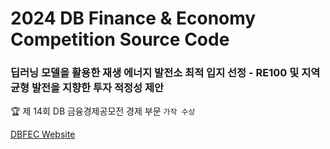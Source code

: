 # 2024 DB Finance & Economy Competition Source Code

### 딥러닝 모델을 활용한 재생 에너지 발전소 최적 입지 선정 - RE100 및 지역 균형 발전을 지향한 투자 적정성 제안

🏆 제 14회 DB 금융경제공모전 경제 부문 `가작 수상`


[DBFEC Website](https://www.dbfec.com/)
